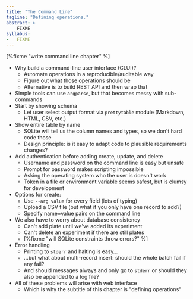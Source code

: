 ```yaml
---
title: "The Command Line"
tagline: "Defining operations."
abstract: >
    FIXME
syllabus:
-   FIXME
---
```


[%fixme "write command line chapter" %]

-   Why build a command-line user interface (CLUI)?
    -   Automate operations in a reproducible/auditable way
    -   Figure out what those operations should be
    -   Alternative is to build REST API and then wrap that
-   Simple tools can use `argparse`, but that becomes messy with sub-commands
-   Start by showing schema
    -   Let user select output format via `prettytable` module (Markdown, HTML, CSV, etc.)
-   Show entire table by name
    -   SQLite will tell us the column names and types, so we don't hard code those
    -   Design principle: is it easy to adapt code to plausible requirements changes?
-   Add authentication before adding create, update, and delete
    -   Username and password on the command line is easy but unsafe
    -   Prompt for password makes scripting impossible
    -   Asking the operating system who the user is doesn't work
    -   Token in a file or environment variable seems safest, but is clumsy for development
-   Options for create:
    -   Use `--arg value` for every field (lots of typing)
    -   Upload a CSV file (but what if you only have one record to add?)
    -   Specify name=value pairs on the command line
-   We also have to worry about database consistency
    -   Can't add plate until we've added its experiment
    -   Can't delete an experiment if there are still plates
    -   [%fixme "will SQLite constraints throw errors?" %]
-   Error handling
    -   Printing to `stderr` and halting is easy…
    -   …but what about multi-record insert: should the whole batch fail if any fail?
    -   And should messages always and only go to `stderr` or should they also be appended to a log file?
-   All of these problems will arise with web interface
    -   Which is why the subtitle of this chapter is "defining operations"
